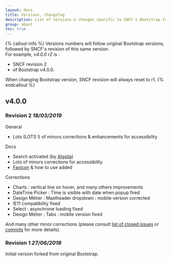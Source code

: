 ```yaml
---
layout: docs
title: Versions, changelog
description: List of versions & changes specific to SNCF's Bootstrap fork.
group: about
toc: true
---
```


{% callout-info %}
  Versions numbers will follow original Bootstrap versions, followed by SNCF's revision of this same version.<br>
  For example, _v4.0.0 r2_ is :
  - SNCF revision 2
  - of Bootstrap v4.0.0.

  When changing Bootstrap version, SNCF revision will always reset to r1.
{% endcallout %}

## v4.0.0

### Revision 2 _18/03/2019_

General
- Lots (LOTS !) of minors corrections & enhancements for accessibility

Docs
- Search activated (by [Algolia](https://www.algolia.com/))
- Lots of minors corrections for accessibility
- [Favicon](/docs/4.0/content/favicon/) & how to use added

Corrections
- Charts : vertical line on hover, and many others improvements
- DateTime Picker : Time is visible with date when popup fired
- Design Métier : Mastheader dropdown : mobile version corrected
- IE11 compatibility fixed
- Select : asynchrone loading fixed
- Design Métier : Tabs : mobile version fixed

And many other minor corrections (please consult [list of closed issues](https://github.com/SNCFdevelopers/bootstrap-sncf/issues?q=is%3Aissue+is%3Aclosed) or [commits](https://github.com/SNCFdevelopers/bootstrap-sncf/commits/master) for more details).


### Revision 1 _27/06/2018_

Initial version forked from original Bootstrap.
